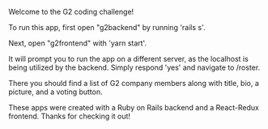 Welcome to the G2 coding challenge!

To run this app, first open "g2backend" by running 'rails s'.

Next, open "g2frontend" with 'yarn start'.  

It will prompt you to run the app on a different server, as the localhost is being utilized by the backend.   Simply respond 'yes' and navigate to /roster.

There you should find a list of G2 company members along with title, bio, a picture, and a voting button.  

These apps were created with a Ruby on Rails backend and a React-Redux frontend.   Thanks for checking it out!
